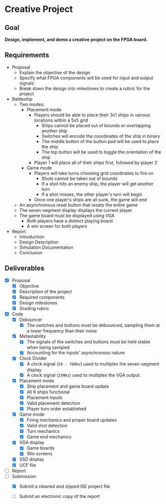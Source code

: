 # Creative Project

## Goal

**Design, implement, and demo a creative project on the FPGA board.**

## Requirements

- Proposal
  - Explain the objective of the design
  - Specify what FPGA components will be used for input and output signals
  - Break down the design into milestones to create a rubric for the project
- Battleship
  - Two modes:
    - Placement mode
      - Players should be able to place their 3x1 ships in various locations within a 5x5 grid
        - Ships cannot be placed out of bounds or overlapping another ship
        - Switches will encode the coordinates of the ship in binary
        - The middle button of the button pad will be used to place the ship
        - The top button will be used to toggle the orientation of the ship
      - Player 1 will place all of their ships first, followed by player 2
    - Game mode
      - Players will take turns choosing grid coordinates to fire on
        - Shots cannot be taken out of bounds
        - If a shot hits an enemy ship, the player will get another turn
        - If a shot misses, the other player's turn will begin
      - Once one player's ships are all sunk, the game will end
  - An asynchronous reset button that resets the entire game
  - The seven-segment display displays the current player
  - The game board must be displayed using VGA
    - Both players have a distinct playing board
    - A win screen for both players
- Report
  - Introduction
  - Design Description
  - Simulation Documentation
  - Conclusion

## Deliverables

- [x] Proposal
  - [x] Objective
  - [x] Description of the project
  - [x] Required components
  - [x] Design milestones
  - [x] Grading rubric
- [x] Code
  - [x] Debouncer
    - [x] The switches and buttons must be debounced, sampling them at a lower frequency than their noise
  - [x] Metastability
    - [x] The signals of the switches and buttons must be held stable when being sampled
    - [x] Accounting for the inputs' asynchronous nature
  - [x] Clock Divider
    - [x] A clock signal (`50 - 700Hz`) used to multiplex the seven-segment display
    - [x] A clock signal (`25MHz`) used to multiplex the VGA output
  - [x] Placement mode
    - [x] Ship placement and game board update
    - [x] All 6 ships functional
    - [x] Placement inputs
    - [x] Valid placement detection
    - [x] Player turn order established
  - [x] Game mode
    - [x] Firing mechanics and proper board updates
    - [x] Valid shot detection
    - [x] Turn mechanics
    - [x] Game end mechanics
  - [x] VGA display
    - [x] Game boards
    - [x] Win screens
  - [x] SSD display
  - [x] UCF file
- [ ] Report
- [ ] Submission
  - [x] Submit a cleaned and zipped ISE project file
  - [ ] Submit an electronic copy of the report

